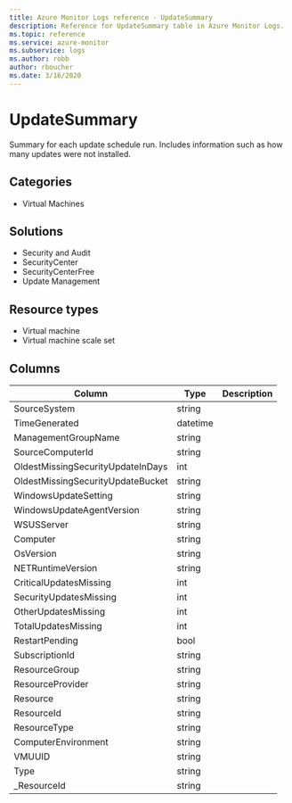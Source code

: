 ```yaml
---
title: Azure Monitor Logs reference - UpdateSummary
description: Reference for UpdateSummary table in Azure Monitor Logs.
ms.topic: reference
ms.service: azure-monitor
ms.subservice: logs
ms.author: robb
author: rboucher
ms.date: 3/16/2020
---
```


# UpdateSummary

 Summary for each update schedule run. Includes information such as how many updates were not installed.

## Categories

- Virtual Machines
## Solutions

- Security and Audit
- SecurityCenter
- SecurityCenterFree
- Update Management
## Resource types

- Virtual machine
- Virtual machine scale set




## Columns

|Column|Type|Description|
|---|---|---|
|SourceSystem|string||
|TimeGenerated|datetime||
|ManagementGroupName|string||
|SourceComputerId|string||
|OldestMissingSecurityUpdateInDays|int||
|OldestMissingSecurityUpdateBucket|string||
|WindowsUpdateSetting|string||
|WindowsUpdateAgentVersion|string||
|WSUSServer|string||
|Computer|string||
|OsVersion|string||
|NETRuntimeVersion|string||
|CriticalUpdatesMissing|int||
|SecurityUpdatesMissing|int||
|OtherUpdatesMissing|int||
|TotalUpdatesMissing|int||
|RestartPending|bool||
|SubscriptionId|string||
|ResourceGroup|string||
|ResourceProvider|string||
|Resource|string||
|ResourceId|string||
|ResourceType|string||
|ComputerEnvironment|string||
|VMUUID|string||
|Type|string||
|_ResourceId|string||
